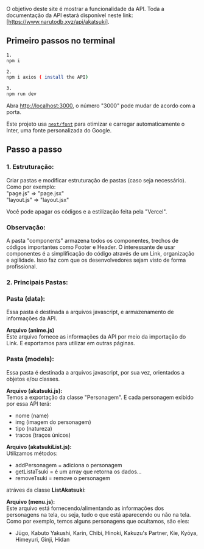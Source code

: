 O objetivo deste site é mostrar a funcionalidade da API. Toda a documentação da API estará disponível neste link: [https://www.narutodb.xyz/api/akatsuki].

## Primeiro passos no terminal
```bash
1.
npm i

2.
npm i axios ( install the API)

3.
npm run dev
```
Abra [http://localhost:3000](http://localhost:3000), o número "3000" pode mudar de acordo com a porta.

Este projeto usa [`next/font`](https://nextjs.org/docs/basic-features/font-optimization) para otimizar e carregar automaticamente o Inter, uma fonte personalizada do Google.

## Passo a passo

### 1. Estruturação:
Criar pastas e modificar estruturação de pastas (caso seja necessário). Como por exemplo:
<br>
"page.js" => "page.jsx"
<br>
"layout.js" => "layout.jsx"
<br>

Você pode apagar os códigos e a estilização feita pela "Vercel".

### Observação:
A pasta "components" armazena todos os componentes, trechos de códigos importantes como Footer e Header. 
O interessante de usar componentes é a simplificação do código através de um Link, organização e agilidade.
Isso faz com que os desenvolvedores sejam visto de forma profissional.

### 2. Principais Pastas:

### Pasta (data):
Essa pasta é destinada a arquivos javascript, e armazenamento de informações da API.

**Arquivo (anime.js)**
<br>
Este arquivo fornece as informações da API por meio da importação do Link. E exportamos para utilizar em outras páginas.

### Pasta (models):
Essa pasta é destinada a arquivos javascript, por sua vez, orientados a objetos e/ou classes. 

**Arquivo (akatsuki.js):**
<br>
Temos a exportação da classe "Personagem". E cada personagem exibido por essa API terá:
- nome (name)
- img (imagem do personagem)
- tipo (natureza)
- tracos (traços únicos)

**Arquivo (akatsukiList.js):**
<br>
Utilizamos métodos:
- addPersonagem = adiciona o personagem
- getListaTsuki = é um array que retorna os dados...
- removeTsuki = remove o personagem

atráves da classe **ListAkatsuki**:



 **Arquivo (menu.js):**
<br>
Este arquivo está fornecendo/alimentando as informações dos personagens na tela, ou seja, tudo o que está aparecendo ou não na tela. Como por exemplo, temos alguns personagens que ocultamos, são eles:
<br> 
- Jūgo, Kabuto Yakushi, Karin, Chibi, Hinoki, Kakuzu's Partner, Kie, Kyōya, Himeyuri, Ginji, Hidan



